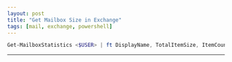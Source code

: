 ```yaml
---
layout: post
title: "Get Mailbox Size in Exchange"
tags: [mail, exchange, powershell]
---
```


```powershell
Get-MailboxStatistics <$USER> | ft DisplayName, TotalItemSize, ItemCount
```

---
